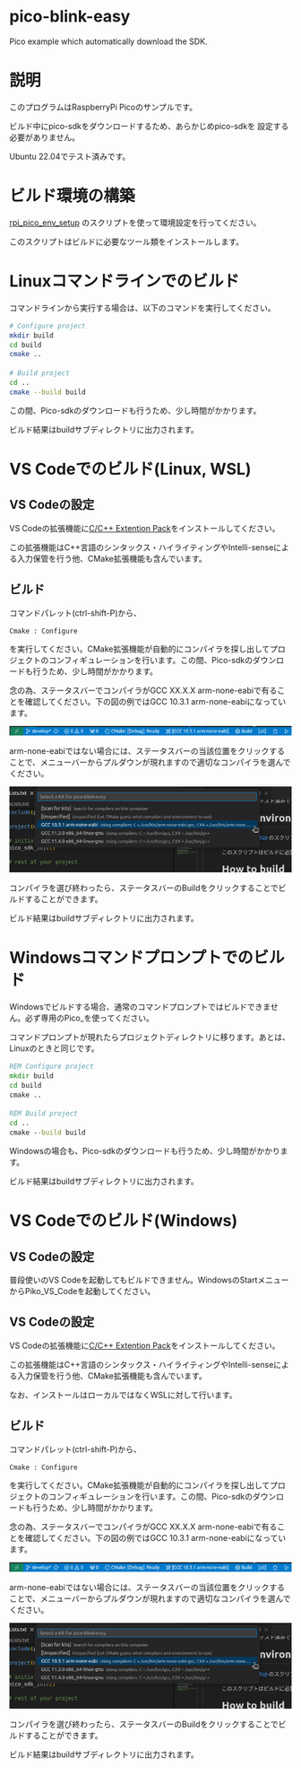 # pico-blink-easy
Pico example which automatically download the SDK. 

# 説明
このプログラムはRaspberryPi Picoのサンプルです。

ビルド中にpico-sdkをダウンロードするため、あらかじめpico-sdkを
設定する必要がありません。

Ubuntu 22.04でテスト済みです。

# ビルド環境の構築
[rpi_pico_env_setup](https://github.com/suikan4github/rpi_pico_env_setup) のスクリプトを使って環境設定を行ってください。

このスクリプトはビルドに必要なツール類をインストールします。

# Linuxコマンドラインでのビルド
コマンドラインから実行する場合は、以下のコマンドを実行してください。
```bash
# Configure project
mkdir build
cd build
cmake ..

# Build project
cd ..
cmake --build build 
```
この間、Pico-sdkのダウンロードも行うため、少し時間がかかります。

ビルド結果はbuildサブディレクトリに出力されます。

# VS Codeでのビルド(Linux, WSL)
## VS Codeの設定
VS Codeの拡張機能に[C/C++ Extention Pack](https://marketplace.visualstudio.com/items?itemName=ms-vscode.cpptools-extension-pack)をインストールしてください。

この拡張機能はC++言語のシンタックス・ハイライティングやIntelli-senseによる入力保管を行う他、CMake拡張機能も含んでいます。
## ビルド
コマンドパレット(ctrl-shift-P)から、
```
Cmake : Configure
```
を実行してください。CMake拡張機能が自動的にコンパイラを探し出してプロジェクトのコンフィギュレーションを行います。この間、Pico-sdkのダウンロードも行うため、少し時間がかかります。

念の為、ステータスバーでコンパイラがGCC XX.X.X arm-none-eabiで有ることを確認してください。下の図の例ではGCC 10.3.1 arm-none-eabiになっています。

![](image/Screenshot_startus_bar.png)

arm-none-eabiではない場合には、ステータスバーの当該位置をクリックすることで、メニューバーからプルダウンが現れますので適切なコンパイラを選んでください。

![](image/Screenshot_compiler_pull_down.png)

コンパイラを選び終わったら、ステータスバーのBuildをクリックすることでビルドすることができます。

ビルド結果はbuildサブディレクトリに出力されます。

# Windowsコマンドプロンプトでのビルド 

Windowsでビルドする場合、通常のコマンドプロンプトではビルドできません。必ず専用のPico_を使ってください。

コマンドプロンプトが現れたらプロジェクトディレクトリに移ります。あとは、Linuxのときと同じです。

```cmd
REM Configure project
mkdir build
cd build
cmake .. 

REM Build project
cd ..
cmake --build build 
```
Windowsの場合も、Pico-sdkのダウンロードも行うため、少し時間がかかります。

ビルド結果はbuildサブディレクトリに出力されます。


# VS Codeでのビルド(Windows)
## VS Codeの設定
普段使いのVS Codeを起動してもビルドできません。WindowsのStartメニューからPiko_VS_Codeを起動してください。

## VS Codeの設定
VS Codeの拡張機能に[C/C++ Extention Pack](https://marketplace.visualstudio.com/items?itemName=ms-vscode.cpptools-extension-pack)をインストールしてください。

この拡張機能はC++言語のシンタックス・ハイライティングやIntelli-senseによる入力保管を行う他、CMake拡張機能も含んでいます。

なお、インストールはローカルではなくWSLに対して行います。
## ビルド
コマンドパレット(ctrl-shift-P)から、
```
Cmake : Configure
```
を実行してください。CMake拡張機能が自動的にコンパイラを探し出してプロジェクトのコンフィギュレーションを行います。この間、Pico-sdkのダウンロードも行うため、少し時間がかかります。

念の為、ステータスバーでコンパイラがGCC XX.X.X arm-none-eabiで有ることを確認してください。下の図の例ではGCC 10.3.1 arm-none-eabiになっています。

![](image/Screenshot_startus_bar.png)

arm-none-eabiではない場合には、ステータスバーの当該位置をクリックすることで、メニューバーからプルダウンが現れますので適切なコンパイラを選んでください。

![](image/Screenshot_compiler_pull_down.png)

コンパイラを選び終わったら、ステータスバーのBuildをクリックすることでビルドすることができます。

ビルド結果はbuildサブディレクトリに出力されます。
